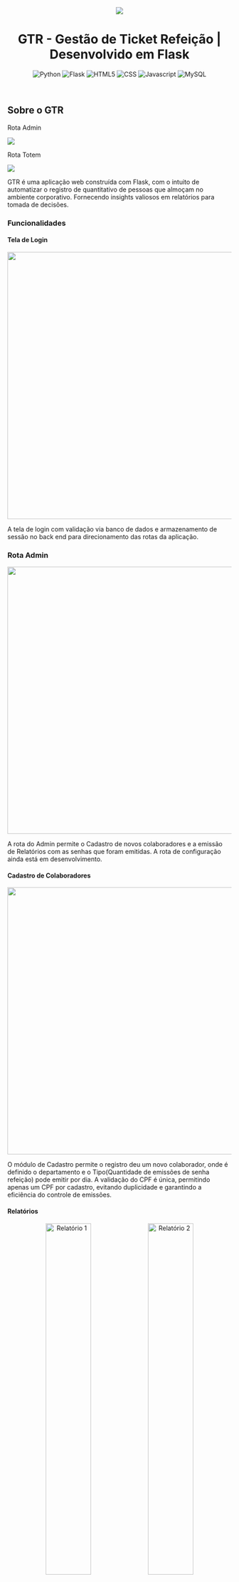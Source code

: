 <p align="center">
  <a>
    <img src="https://github.com/user-attachments/assets/de38cf9a-0904-474d-b001-91e705fe8510">


  </a>
</p>
<h1 align="center">GTR - Gestão de Ticket Refeição | Desenvolvido em Flask</h1>
<p align="center">
  <img alt="Python" src="https://img.shields.io/badge/-Python-3776AB?style=flat-square&logo=python&logoColor=white" />
  <img alt="Flask" src="https://img.shields.io/badge/-Flask-000000?style=flat-square&logo=flask&logoColor=white" />
  <img alt="HTML5" src="https://img.shields.io/badge/-HTML5-E34F26?style=flat-square&logo=html5&logoColor=white" />
  <img alt="CSS" src="https://img.shields.io/badge/CSS-239120?style=flat-square&logo=css3&logoColor=white" />
  <img alt="Javascript" src="https://img.shields.io/badge/Javascript-FF0000?style=flat-square&logo=javascript&logoColor=white" />
  <img alt="MySQL" src="https://img.shields.io/badge/MySQL-BD00FF?style=flat-square&logo=sqlite&logoColor=white" />
</p>
<br>

## Sobre o GTR

<p align="center">
  <p>Rota Admin</p>
  <img src="https://github.com/user-attachments/assets/de377f0a-d788-46aa-bfa7-69ccd5589b40"/>
  <p>Rota Totem</p>
	<img src="https://github.com/user-attachments/assets/303e0dcd-f5c7-494a-a120-b6d36c8f9179"/>
</p>
<p align="center">
  
GTR é uma aplicação web construída com Flask, com o intuito de automatizar o registro de quantitativo de pessoas que almoçam no ambiente corporativo. Fornecendo insights valiosos em relatórios para tomada de decisões.
</p>

### Funcionalidades
#### Tela de Login

<p align="center">
  <img src="https://github.com/user-attachments/assets/007aca78-619b-45ab-90a2-73f3b205dab9" width="600">
</p>

A tela de login com validação via banco de dados e armazenamento de sessão no back end para direcionamento das rotas da aplicação.

### Rota Admin
<p align="center">
  <img src="https://github.com/user-attachments/assets/c79f1ed8-8378-4050-94f7-73859e0e056c" width="600">
</p>

A rota do Admin permite o Cadastro de novos colaboradores e a emissão de Relatórios com as senhas que foram emitidas. A rota de configuração ainda está em desenvolvimento.

#### Cadastro de Colaboradores
<p align="center">
  <img src="https://github.com/user-attachments/assets/c615f618-95f0-43ae-aa42-139f682fd21b" width="600">  
</p>
O módulo de Cadastro permite o registro deu um novo colaborador, onde é definido o departamento e o Tipo(Quantidade de emissões de senha refeição) pode emitir por dia.
A validação do CPF é única, permitindo apenas um CPF por cadastro, evitando duplicidade e garantindo a eficiência do controle de emissões.

#### Relatórios
<p align="center">
  <img src="https://github.com/user-attachments/assets/d96f0185-f2ea-403d-a651-8d8849447973" alt="Relatório 1" width="45%" />
  <img src="https://github.com/user-attachments/assets/d3a33b4c-149b-484f-aaf8-6a8aaf3d6b70" alt="Relatório 2" width="45%" />
</p> 

**Relatório Total de Senhas Emitidas**
- Exibe uma listagem detalhada de todas as senhas geradas no período selecionado.
- Informações incluídas:
  - Número da senha
  - CPF do colaborador/visitante
  - Nome
  - Cargo
  - Departamento
  - Data e hora da emissão
- Indicado para auditoria e conferência individual das emissões.

**Relatório Analítico com Gráficos**
- Apresenta uma visão estatística das senhas emitidas em determinado período, com:
  - Total de colaboradores cadastrados
  - Resumo de senhas por período (diurno/noturno)
  - Quantidade por tipo (visitante/colaborador)
  - Quantidade por departamento
- Inclui gráficos de:
  - Barras: Top 5 departamentos com mais emissões
  - Pizza: Proporção de senhas emitidas vs base de colaboradores cadastrados
- Ideal para análise gerencial e planejamento.


### Rota Emissões de Senha
<p align="center">
  <img src="https://github.com/user-attachments/assets/5c9d3118-30ec-4b4b-b35d-715d03bd3a3e" width="45%" />
  <img src="https://github.com/user-attachments/assets/a31e4ad8-2fb9-41ab-994e-da09ad42e8d0" width="45%" />
</p>
<p align="center">
  <img src="https://github.com/user-attachments/assets/0db3abf7-3c0f-4dd3-ad24-40a938dd400a" width="45%" />
  <img src="https://github.com/user-attachments/assets/beb3e6dc-9ff8-418f-8dd8-782ffb80a364" width="45%" />
</p>
A rota de Emissões de senha é o fluxo operacional usado pelos colaboradores/visitantes para emitir a senha e poder retirar a refeição.
Foi definido duas rotas: Colaborador para os funcionários fixos e visitantes para usuários temporários ou exporádicos.
Como parâmetros de controle, foi definido: validação de CPF, verificação se o CPF existe no banco para o colaborador, verificação de limite de emissão.


## Tecnologias utilizadas

- <strong>Python, Flask</strong>
  
- <strong>HTML5, CSS3 e Javascript</strong>
  
- <strong>MySQL</strong>
  